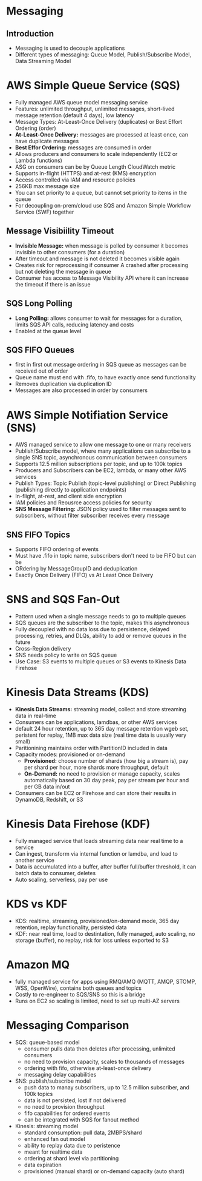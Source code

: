 # Messaging

## Introduction
- Messaging is used to decouple applications
- Different types of messaging: Queue Model, Publish/Subscribe Model, Data Streaming Model

# AWS Simple Queue Service (SQS)
- Fully managed AWS queue model messaging service 
- Features: unlimited throughput, unlimited messages, short-lived message retention (default 4 days), low latency
- Message Types: At-Least-Once Delivery (duplicates) or Best Effort Ordering (order)
- **At-Least-Once Delivery:** messages are processed at least once, can have duplicate messages
- **Best Effor Ordering:** messages are consumed in order
- Allows producers and consumers to scale independently (EC2 or Lambda functions)
- ASG on consumers can be by Queue Length CloudWatch metric
- Supports in-flight (HTTPS) and at-rest (KMS) encryption
- Access controlled via IAM and resource policies
- 256KB max message size
- You can set priority to a queue, but cannot set priority to items in the queue
- For decoupling on-prem/cloud use SQS and Amazon Simple Workflow Service (SWF) together

## Message Visibiility Timeout
- **Invisible Message:** when message is polled by consumer it becomes invisible to other consumers (for a duration)
- After timeout and message is not deleted it becomes visible again
- Creates risk for reprocessing if consumer A crashed after processing but not deleting the message in queue
- Consumer has access to Message Visibility API where it can increase the timeout if there is an issue

## SQS Long Polling
- **Long Polling:** allows consumer to wait for messages for a duration, limits SQS API calls, reducing latency and costs
- Enabled at the queue level

## SQS FIFO Queues
- first in first out message ordering in SQS queue as messages can be received out of order
- Queue name must end with .fifo, to have exactly once send functionality
- Removes duplication via duplication ID
- Messages are also processed in order by consumers

# AWS Simple Notifiation Service (SNS)
- AWS managed service to allow one message to one or many receivers
- Publish/Subscribe model, where many applications can subscribe to a single SNS topic, asynchronous communication between consumers
- Supports 12.5 million subscriptions per topic, and up to 100k topics
- Producers and Subscribers can be EC2, lambda, or many other AWS services
- Publish Types: Topic Publish (topic-level publishing) or Direct Publishing (publishing directly to application endpoints)
- In-flight, at-rest, and client side encryption
- IAM policies and Reousrce access policies for security
- **SNS Message Filtering:** JSON policy used to filter messages sent to subscribers, without filter subscriber receives every message

## SNS FIFO Topics
- Supports FIFO ordering of events
- Must have .fifo in topic name, subscribers don't need to be FIFO but can be
- ORdering by MessageGroupID and deduplication
- Exactly Once Delivery (FIFO) vs At Least Once Delivery

# SNS and SQS Fan-Out
- Pattern used when a single message needs to go to multiple queues
- SQS queues are the subscriber to the topic, makes this asynchronous
- Fully decoupled with no data loss due to persistence, delayed processing, retries, and DLQs, ability to add or remove queues in the future
- Cross-Region delivery
- SNS needs policy to write on SQS queue
- Use Case: S3 events to multiple queues or S3 events to Kinesis Data Firehose

# Kinesis Data Streams (KDS)
- **Kinesis Data Streams:** streaming model, collect and store streaming data in real-time
- Consumers can be applications, lamdbas, or other AWS services
- default 24 hour retention, up to 365 day message retention wgeb set, peristent for replay, 1MB max data size (real time data is usually very small)
- Paritionining maintains order with PartitionID included in data
- Capacity modes: provisioned or on-demand
    - **Provisioned:** choose number of shards (how big a stream is), pay per shard per hour, more shards more throughput, default
    - **On-Demand:** no need to provision or manage capacity, scales automatically based on 30 day peak, pay per stream per hour and per GB data in/out
- Consumers can be EC2 or Firehose and can store their results in DynamoDB, Redshift, or S3

# Kinesis Data Firehose (KDF)
- Fully managed service that loads streaming data near real time to a service 
- Can ingest, transform via internal function or lamdba, and load to another service
- Data is accumulated into a buffer, after buffer full/buffer threshold, it can batch data to consumer, deletes
- Auto scaling, serverless, pay per use

# KDS vs KDF
- KDS: realtime, streaming, provisioned/on-demand mode, 365 day retention, replay functionality, persisted data
- KDF: near real time, load to destintation, fully managed, auto scaling, no storage (buffer), no replay, risk for loss unless exported to S3

# Amazon MQ
- fully managed service for apps using RMQ/AMQ (MQTT, AMQP, STOMP, WSS, OpenWire), contains both queues and topics
- Costly to re-engineer to SQS/SNS so this is a bridge
- Runs on EC2 so scaling is limited, need to set up multi-AZ servers

# Messaging Comparison
- SQS: queue-based model
    - consumer pulls data then deletes after processing, unlimited consumers
    - no need to provision capacity, scales to thousands of messages
    - ordering with fifo, otherwise at-least-once delivery
    - messaging delay capabilities
- SNS: publish/subscribe model
    - push data to manay subscribers, up to 12.5 million subscriber, and 100k topics
    - data is not persisted, lost if not delivered
    - no need to provision throughput
    - fifo capabilities for ordered events
    - can be integrated with SQS for fanout method
- Kinesis: streaming model
    - standard consumption: pull data, 2MBPS/shard
    - enhanced fan out model
    - ability to replay data due to peristence
    - meant for realtime data
    - ordering at shard level via partitioning
    - data expiration
    - provisioned (manual shard) or on-demand capacity (auto shard)


